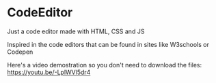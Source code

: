 # CodeEditor
Just a code editor made with HTML, CSS and JS

Inspired in the code editors that can be found in sites like W3schools or Codepen

Here's a video demostration so you don't need to download the files: https://youtu.be/-LplWVl5dr4

